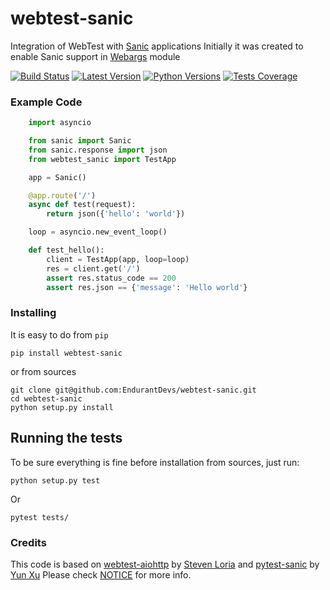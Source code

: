 # webtest-sanic
Integration of WebTest with [Sanic](https://github.com/huge-success/sanic) applications
Initially it was created to enable Sanic support in [Webargs](https://github.com/sloria/webargs) module

[![Build Status](https://img.shields.io/travis/EndurantDevs/webtest-sanic.svg?logo=travis)](https://travis-ci.org/EndurantDevs/webtest-sanic) [![Latest Version](https://pypip.in/version/webtest-sanic/badge.svg)](https://pypi.python.org/pypi/webtest-sanic/) [![Python Versions](https://img.shields.io/pypi/pyversions/webtest-sanic.svg)](https://github.com/EndurantDevs/webtest-sanic/blob/master/setup.py) [![Tests Coverage](https://img.shields.io/codecov/c/github/EndurantDevs/webtest-sanic/master.svg)](https://codecov.io/gh/EndurantDevs/webtest-sanic)

### Example Code ###

```python
    import asyncio

    from sanic import Sanic
    from sanic.response import json
    from webtest_sanic import TestApp

    app = Sanic()

    @app.route('/')
    async def test(request):
        return json({'hello': 'world'})

    loop = asyncio.new_event_loop()

    def test_hello():
        client = TestApp(app, loop=loop)
        res = client.get('/')
        assert res.status_code == 200
        assert res.json == {'message': 'Hello world'}
```


### Installing

It is easy to do from `pip`

```
pip install webtest-sanic
```

or from sources

```
git clone git@github.com:EndurantDevs/webtest-sanic.git
cd webtest-sanic
python setup.py install
```

## Running the tests

To be sure everything is fine before installation from sources, just run:
```
python setup.py test
```
Or
```
pytest tests/
```

### Credits ###

This code is based on [webtest-aiohttp](https://github.com/sloria/webtest-aiohttp) by [Steven Loria](https://github.com/sloria) and [pytest-sanic](https://github.com/yunstanford/pytest-sanic) by [Yun Xu](https://github.com/yunstanford)
Please check [NOTICE](NOTICE.md) for more info.
